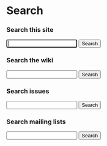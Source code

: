 # Search

### Search this site

<form id="site-search-form" action="http://www.google.com/search" method="get">
  <input type="hidden" name="sitesearch" value="qpid.apache.org"/>
  <input type="text" name="q" maxlength="255" value="" autofocus="autofocus"/>
  <button type="submit">Search</button>
</form>

### Search the wiki

<form id="wiki-search-form" action="http://www.google.com/search" method="get">
  <input type="hidden" name="sitesearch" value="cwiki.apache.org/qpid"/>
  <input type="text" name="q" maxlength="255" value=""/>
  <button type="submit">Search</button>
</form>

### Search issues

<form id="jira-search-form" action="?" method="post">
  <input name="text" type="text"/>
  <button type="submit">Search</button>
</form>

### Search mailing lists

<form action="http://qpid.2158936.n2.nabble.com/template/NamlServlet.jtp" method="get">
  <input type="hidden" name="macro" value="search_page"/>
  <input type="hidden" name="node" value="7106518"/>
  <input type="text" name="query"/>
  <button type="submit">Search</button>
</form>
